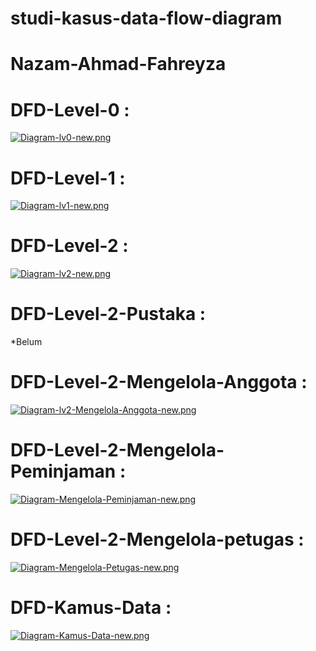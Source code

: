 # studi-kasus-data-flow-diagram

# Nazam-Ahmad-Fahreyza

# DFD-Level-0 :
[![Diagram-lv0-new.png](https://i.postimg.cc/j2bTgWsw/Diagram-lv0-new.png)](https://postimg.cc/KkJC483x)
#  DFD-Level-1 :
[![Diagram-lv1-new.png](https://i.postimg.cc/rwvPCByz/Diagram-lv1-new.png)](https://postimg.cc/xX359FzS)
# DFD-Level-2 :
[![Diagram-lv2-new.png](https://i.postimg.cc/kM0fBks5/Diagram-lv2-new.png)](https://postimg.cc/RqTcYpjr)
# DFD-Level-2-Pustaka :
*Belum 
# DFD-Level-2-Mengelola-Anggota :
[![Diagram-lv2-Mengelola-Anggota-new.png](https://i.postimg.cc/bJ2V58gK/Diagram-lv2-Mengelola-Anggota-new.png)](https://postimg.cc/wygktCSV)
# DFD-Level-2-Mengelola-Peminjaman :
[![Diagram-Mengelola-Peminjaman-new.png](https://i.postimg.cc/4yx7d400/Diagram-Mengelola-Peminjaman-new.png)](https://postimg.cc/R62Vpm41)
# DFD-Level-2-Mengelola-petugas :
[![Diagram-Mengelola-Petugas-new.png](https://i.postimg.cc/GtR0JHRM/Diagram-Mengelola-Petugas-new.png)](https://postimg.cc/YGdyt2hg)
# DFD-Kamus-Data :
[![Diagram-Kamus-Data-new.png](https://i.postimg.cc/nLpvJ200/Diagram-Kamus-Data-new.png)](https://postimg.cc/ZWs9P8kd)